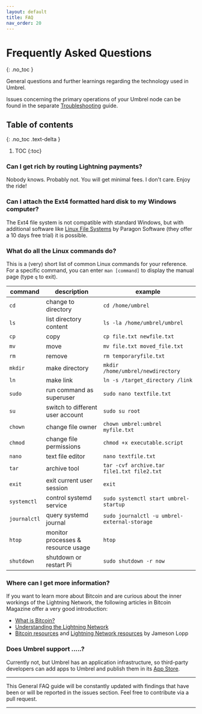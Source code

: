```yaml
---
layout: default
title: FAQ
nav_order: 20
---
```

# Frequently Asked Questions
{: .no_toc }

General questions and further learnings regarding the technology used in Umbrel.

Issues concerning the primary operations of your Umbrel node can be found in the separate [Troubleshooting](troubleshooting.md) guide.

## Table of contents
{: .no_toc .text-delta }

1. TOC
{:toc}

### Can I get rich by routing Lightning payments?

Nobody knows. Probably not. You will get minimal fees. I don't care. Enjoy the ride!

### Can I attach the Ext4 formatted hard disk to my Windows computer?

The Ext4 file system is not compatible with standard Windows, but with additional software like [Linux File Systems](https://www.paragon-software.com/home/linuxfs-windows/#faq) by Paragon Software (they offer a 10 days free trial) it is possible.

### What do all the Linux commands do?

This is a (very) short list of common Linux commands for your reference. For a specific command, you can enter `man [command]` to display the manual page (type `q` to exit).

| command      | description                        | example                                      |
| ------------ | ---------------------------------- | -------------------------------------------- |
| `cd`         | change to directory                | `cd /home/umbrel`                            |
| `ls`         | list directory content             | `ls -la /home/umbrel/umbrel`                 |
| `cp`         | copy                               | `cp file.txt newfile.txt`                    |
| `mv`         | move                               | `mv file.txt moved_file.txt`                 |
| `rm`         | remove                             | `rm temporaryfile.txt`                       |
| `mkdir`      | make directory                     | `mkdir /home/umbrel/newdirectory`            |
| `ln`         | make link                          | `ln -s /target_directory /link`              |
| `sudo`       | run command as superuser           | `sudo nano textfile.txt`                     |
| `su`         | switch to different user account   | `sudo su root`                               |
| `chown`      | change file owner                  | `chown umbrel:umbrel myfile.txt`             |
| `chmod`      | change file permissions            | `chmod +x executable.script`                 |
| `nano`       | text file editor                   | `nano textfile.txt`                          |
| `tar`        | archive tool                       | `tar -cvf archive.tar file1.txt file2.txt`   |
| `exit`       | exit current user session          | `exit`                                       |
| `systemctl`  | control systemd service            | `sudo systemctl start umbrel-startup`        |
| `journalctl` | query systemd journal              | `sudo journalctl -u umbrel-external-storage` |
| `htop`       | monitor processes & resource usage | `htop`                                       |
| `shutdown`   | shutdown or restart Pi             | `sudo shutdown -r now`                       |

### Where can I get more information?

If you want to learn more about Bitcoin and are curious about the inner workings of the Lightning Network, the following articles in Bitcoin Magazine offer a very good introduction:

- [What is Bitcoin?](https://bitcoinmagazine.com/guides/what-bitcoin)
- [Understanding the Lightning Network](https://bitcoinmagazine.com/articles/understanding-the-lightning-network-part-building-a-bidirectional-payment-channel-1464710791/)
- [Bitcoin resources](https://www.lopp.net/bitcoin-information.html) and [Lightning Network resources](https://www.lopp.net/lightning-information.html) by Jameson Lopp

### Does Umbrel support .....?

Currently not, but Umbrel has an application infrastructure, so third-party developers can add apps to Umbrel and publish them in its [App Store](https://medium.com/getumbrel/introducing-the-umbrel-app-store-7a2068c64a10).

---

This General FAQ guide will be constantly updated with findings that have been or will be reported in the issues section. Feel free to contribute via a pull request.

---